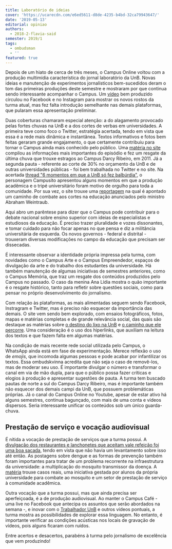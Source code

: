 ```yaml
---
title: Laboratório de ideias
cover: 'https://ucarecdn.com/e6ed5611-d8de-4235-b4bd-32ca79943647/'
date: '2019-05-13'
editorial: opiniao
authors:
  - 2018-2-flavia-said
semester: 2019/1
tags:
  - ombudsman
  - ''
featured: true
---
```

Depois de um hiato de cerca de três meses, o Campus Online voltou com a produção multimídia característica do jornal laboratório da UnB. Novas ideias e manutenção de experimentos jornalísticos bem-sucedidos deram o tom das primeiras produções deste semestre e mostraram por que continua sendo interessante acompanhar o Campus. Um [vídeo](https://www.facebook.com/onlinecampus/videos/415335752632696/) bem produzido circulou no Facebook e no Instagram para mostrar os novos rostos da turma atual, mas fez falta introdução semelhante nas demais plataformas, que pularam essa apresentação preliminar.

Duas coberturas chamaram especial atenção: a do alagamento provocado pelas fortes chuvas na UnB e a dos cortes de verbas em universidades. A primeira teve como foco o Twitter, estratégia acertada, tendo em vista que essa é a rede mais dinâmica e instantânea. Textos informativos e fotos bem feitas geraram grande engajamento, o que certamente contribuiu para tornar o Campus ainda mais conhecido pelo público. Uma [matéria no site](https://campus.fac.unb.br/materias/2019-04-22-chuva-forte-de-domingo-alaga-unb-e-varios-pontos-de-brasilia/) compilou as informações mais importantes do episódio e fez um resgate da última chuva que trouxe estragos ao Campus Darcy Ribeiro, em 2011. Já a segunda pauta - referente ao corte de 30% no orçamento da UnB e de outras universidades públicas - foi bem trabalhada no Twitter e no site. Na acertada [thread "6 momentos em que a UnB só fez balbúrdia"](https://twitter.com/campusitounb/status/1123251446798004224), o personagem Campusito apresentou alguns momentos em que a produção acadêmica e o tripé universitário foram motivo de orgulho para toda a comunidade. Por sua vez, o site trouxe uma [reportagem](https://campus.fac.unb.br/materias/2019-05-03-apos-entrar-com-acao-contra-os-cortes-no-orcamento-da-universidade-dce-estuda-possibilidade-de-articulacao-no-legislativo/) na qual é apontado um caminho de combate aos cortes na educação anunciados pelo ministro Abraham Weintraub.  

Aqui abro um parêntese para dizer que o Campus pode contribuir para o debate nacional sobre ensino superior com ideias de especialistas e estudiosos da educação. É preciso trazer pluralidade e vozes dissonantes, e tomar cuidado para não focar apenas no que pensa e diz a militância universitária de esquerda. Os novos governos - federal e distrital - trouxeram diversas modificações no campo da educação que precisam ser dissecadas.

É interessante observar a identidade própria impressa pela turma,  com novidades como o Campus Arte e o Campus Empreendedor, espaços de divulgação da arte e do trabalho dos estudantes da universidade. Há também manutenção de algumas iniciativas de semestres anteriores, como o Campus Memória, que traz um resgate dos conteúdos produzidos pelo Campus no passado. O caso da menina Ana Lídia mostra o quão importante é o resgate histórico, tanto para refletir sobre questões sociais, como para pensar no próprio desenvolvimento do jornalismo. 

Com relação às plataformas, as mais alimentadas seguem sendo Facebook, Instragram e Twitter, mas é preciso não esquecer da importância das demais. O site vem sendo bem explorado, com ensaios fotográficos, fotos, mapas e matérias completas e de grande relevância social, das quais são destaque as matérias sobre [o destino do lixo na UnB](https://campus.fac.unb.br/materias/2019-04-23-o-destino-final-do-lixo-da-unb/) e [o caminho que ele percorre](https://campus.fac.unb.br/materias/2019-04-23-o-caminho-do-lixo-na-unb/). Uma consideração é o uso dos hiperlinks, que auxiliam na leitura dos textos e que fazem falta em algumas matérias.

Na condição de mais recente rede social utilizada pelo Campus, o WhatsApp ainda está em fase de experimentação. Merece reflexão o uso de _emojis_, que incomoda algumas pessoas e pode acabar por infantilizar os textos. Essa ombudskvinna acredita que não seja o caso de removê-los, mas de moderar seu uso. É importante divulgar o número e transformar o canal em via de mão dupla, para que o público possa fazer críticas e elogios à produção e apresentar sugestões de pauta. A turma tem buscado pautas de norte a sul do Campus Darcy Ribeiro, mas é importante também não esquecer dos demais campi da UnB, que possuem problemáticas próprias. Já o canal do Campus Online no Youtube, apesar de estar ativo há alguns semestres, continua bagunçado, com mais de uma conta e vídeos dispersos. Seria interessante unificar os conteúdos sob um único guarda-chuva. 

## Prestação de serviço e vocação audiovisual

É nítida a vocação de prestação de serviços que a turma possui. A [divulgação dos restaurantes e lanchonetes que aceitam vale refeição foi uma boa sacada](https://campus.fac.unb.br/materias/2019-05-01-aceitacao-de-vale-refeicao-no-campus-darcy-ribeiro-e-baixa/), tendo em vista que não havia um levantamento sobre isso até então. As postagens sobre dengue e as formas de prevenção também foram importantes para tratar de um problema recorrente na infraestrutura da universidade: a multiplicação do mosquito transmissor da doença. A [matéria](https://campus.fac.unb.br/materias/2019-05-03-dengue-doenca-afeta-alunos-e-funcionarios-projetos-sao-caminho-para-reduzir-mosquitos-na-universidade/) trouxe casos reais, uma iniciativa gestada por alunos da própria universidade para combate ao mosquito e um setor de prestação de serviço à comunidade acadêmica.

Outra vocação que a turma possui, mas que ainda precisa ser aperfeiçoada, é a de produção audiovisual. Ao manter o Campus Café - uma live no Facebook que antecipa os assuntos que serão abordados na semana -, e inovar com o [Trabalhador UnB](https://www.facebook.com/onlinecampus/videos/395281081063185/) e outros vídeos pontuais, a turma mostra as possibilidades de explorar essa linguagem. No entanto, é importante verificar as condições acústicas nos locais de gravação de vídeos, pois alguns ficaram com ruídos. 

Entre acertos e desacertos, parabéns à turma pelo jornalismo de excelência que vem produzindo!
